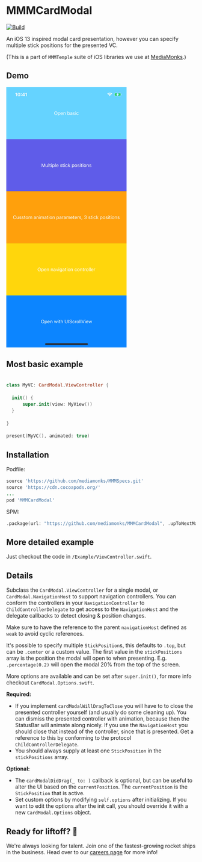 # MMMCardModal

[![Build](https://github.com/mediamonks/MMMCardModal/workflows/Build/badge.svg)](https://github.com/mediamonks/MMMCardModal/actions?query=workflow%3ABuild)

An iOS 13 inspired modal card presentation, however you can specify multiple stick positions for the presented VC.

(This is a part of `MMMTemple` suite of iOS libraries we use at [MediaMonks](https://www.mediamonks.com/).)

## Demo

![Preview](Preview.gif)

## Most basic example

```swift

class MyVC: CardModal.ViewController {

  init() {
      super.init(view: MyView())
  }

}

present(MyVC(), animated: true)

```

## Installation

Podfile:

```ruby
source 'https://github.com/mediamonks/MMMSpecs.git'
source 'https://cdn.cocoapods.org/'
...
pod 'MMMCardModal'
```

SPM:

```swift
.package(url: "https://github.com/mediamonks/MMMCardModal", .upToNextMajor(from: "0.2.13"))
```


## More detailed example

Just checkout the code in `/Example/ViewController.swift`.

## Details

Subclass the `CardModal.ViewController` for a single modal,
or `CardModal.NavigationHost` to support navigation controllers. You can conform the
controllers in your `NavigationController` to `ChildControllerDelegate` to get access
to the `NavigationHost` and the delegate callbacks to detect closing & position changes.

Make sure to have the reference to the parent `navigationHost` defined as `weak` to avoid
cyclic references.

It's possible to specify multiple `StickPosition`s, this defaults to `.top`, but can be `.center`
or a custom value. The first value in the `stickPositions` array is the position the modal will open
to when presenting.  E.g. `.percentage(0.2)` will open the modal 20% from the top of the screen.

More options are available and can be set after `super.init()`, for more info
checkout `CardModal.Options.swift`.

**Required:**
 - If you implement `cardModalWillDragToClose` you will have to to close the presented controller
 yourself (and usually do some cleaning up). You can dismiss the presented controller with animation,
 because then the StatusBar will animate along nicely. If you use the `NavigationHost` you should close
 that instead of the controller, since that is presented. Get a reference to this by conforming to the
 protocol `ChildControllerDelegate`.
 - You should always supply at least one `StickPosition` in the  `stickPositions` array.

**Optional:**
 - The `cardModalDidDrag(_ to: )` callback is optional, but can be useful to alter the UI based
 on the `currentPosition`. The `currentPosition` is the `StickPosition` that is active.
 - Set custom options by modifying `self.options` after initializing. If you want to edit the options
 after the init call, you should override it with a new `CardModal.Options` object.

## Ready for liftoff? 🚀

We're always looking for talent. Join one of the fastest-growing rocket ships in
the business. Head over to our [careers page](https://media.monks.com/careers)
for more info!
